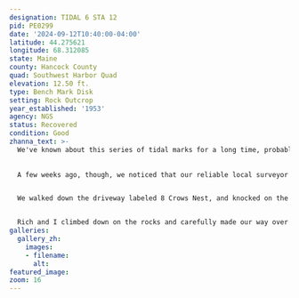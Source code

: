 ```yaml
---
designation: TIDAL 6 STA 12
pid: PE0299
date: '2024-09-12T10:40:00-04:00'
latitude: 44.275621
longitude: 68.312085
state: Maine
county: Hancock County
quad: Southwest Harbor Quad
elevation: 12.50 ft.
type: Bench Mark Disk
setting: Rock Outcrop
year_established: '1953'
agency: NGS
status: Recovered
condition: Good
zhanna_text: >-
  We've known about this series of tidal marks for a long time, probably since I began visiting this area annually in 2005. But for some reason we always thought they would have to be accessed through the Coast Guard property, which seemed unlikely to happen.
  
  
  A few weeks ago, though, we noticed that our reliable local surveyor JRO, who has left very hepful recovery notes for many marks on the island, had found this mark in 2018. He described accessing the beach area via the house neighboring the Coast Guard facility, so that is what we planned to do today.


  We walked down the driveway labeled 8 Crows Nest, and knocked on the door of the small house overlooking the beach. A man came to the door immediately. We told him what we were looking for and asked if we could access the shore. He said he was only a renter, but that he had no problem with it. Great!


  Rich and I climbed down on the rocks and carefully made our way over to the corner of the retaining wall. We could spot the blue-green disk from a distance. I climbed over to it and then searched for (and eventually found) nearby TIDAL 2 before documenting this disk. This one is in very good condition in a stable setting, and is the easiest mark of this series to locate.
galleries:
  gallery_zh:
    images:
    - filename: 
      alt:  
featured_image:  
zoom: 16     
---
```


